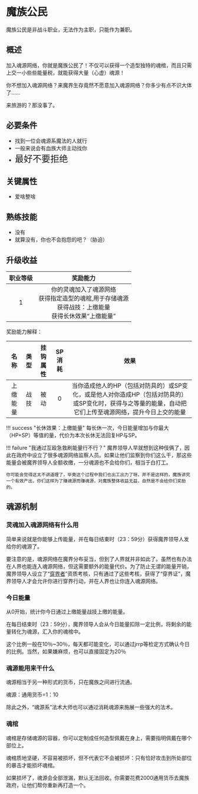 # 魔族公民

魔族公民是非战斗职业，无法作为主职，只能作为兼职。

## 概述

加入魂源网络，你就是魔族公民了！不仅可以获得一个造型独特的魂棺，而且只需上交一小些些能量税，就能获得大量（心虚）魂源！

你不想加入魂源网络？来魔界生存竟然不愿意加入魂源网络？你多少有点不识大体了……

来旅游的？那没事了。

## 必要条件

* 找到一位会魂源系魔法的人就行
* 一般来说会有血族大师主动找你
* <font size=5>最好不要拒绝</font>

## 关键属性

* 爱啥整啥

## 熟练技能

* 没有
* 就算没有，你也不会抱怨的吧？（胁迫）

## 升级收益

职业等级|奖励能力
:--:|:--:
1|你的灵魂加入了魂源网络<br>获得指定造型的魂棺,用于存储魂源<br>获得战技：上缴能量<br>获得长休效果“上缴能量”

奖励能力解释：

名称|类型|挂钩属性|SP消耗|效果
:--:|:--:|:--:|:--:|:--:
上缴能量|战技|被动|0|当你造成他人的HP（包括对防具的）或SP变化，或是他人对你造成HP（包括对防具的）或SP变化时，获得与之等量的能量，自动把它们上传至魂源网络，提升今日上交的能量

!!! success "长休效果：上缴能量"
    每长休一次，今日能量增加与你最大（HP+SP）等值的量，代价为本次长休无法回复HP与SP。

!!! failure "我通过互殴急救刷能量行不行？"
    魔界领导人早就想到这种伎俩了，因此在政府中设立了很多魂源网络监察人员。如果让他们监察到你们这么干，那这些能量会被魔界领导人全额收缴，一分魂源也不会给你们，相当于白打工。

    你可能会觉得这太不讲道理了，毕竟这个过程中我们也出工出力了呀。并不是这样的，魔族讲究一个有效产出，你们这样为了赚魂源而赚魂源，对魔族整体收益无益，自然是不会给你们奖励的。

## 魂源机制

### 灵魂加入魂源网络有什么用

简单来说就是你能够上传能量，并在每日结束时（23：59分）获得魔界领导人发给你的魂源了。

要注意的是，魂源网络在魔界分布妥当，但到了人界就并非如此了。虽然也有办法在人界也能连入魂源网络，但这需要额外的能量代价。为了防止无谓的能量开销，魔界领导人设立了“<a href="../interWorlder" target="_blank">穿界者</a>”资质考核，只有通过了这些考核，获得了“穿界证”，魔界领导人才会允许你进行穿界行动，并在人界也让你连入魂源网络。

### 今日能量

从0开始，统计你今日通过上缴能量战技上缴的能量。

在每日结束时（23：59分），魔界领导人会从今日能量扣除一定比例，将剩余的能量转化为魂源，汇入你的魂棺中。

这个比例一般在10％~30％，每天都可能变化，可以通过jrrp等检定方式确认今日的比例。当然，如果嫌麻烦，也可以直接固定为20％

### 魂源能用来干什么

魂源相当于另一种形式的货币，只在魔族之间进行流通。

魂源：通用货币=1：10

除此之外，“魂源系”法术大师也可以通过消耗魂源来施展一些强大的法术。

### 魂棺

魂棺是存储魂源的容器，你可以定制成任何造型佩戴在身上，需要指明佩戴在哪个部位上。

魂棺质地坚硬，不容易被损坏，但不代表它不会被损坏：只有恰好攻击到所处部位的暴击才能损坏魂棺。

如果损坏了，魂源会全部泄漏，默认无法回收。你需要花费2000通用货币去魔族政府，让他们帮你重新再打造一个。





